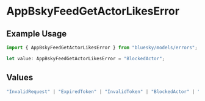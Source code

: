 # AppBskyFeedGetActorLikesError

## Example Usage

```typescript
import { AppBskyFeedGetActorLikesError } from "bluesky/models/errors";

let value: AppBskyFeedGetActorLikesError = "BlockedActor";
```

## Values

```typescript
"InvalidRequest" | "ExpiredToken" | "InvalidToken" | "BlockedActor" | "BlockedByActor"
```
